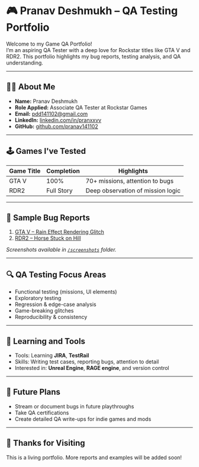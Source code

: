 # 🎮 Pranav Deshmukh – QA Testing Portfolio

Welcome to my Game QA Portfolio!  
I’m an aspiring QA Tester with a deep love for Rockstar titles like GTA V and RDR2. This portfolio highlights my bug reports, testing analysis, and QA understanding.

---

## 🧑‍💻 About Me

- **Name:** Pranav Deshmukh  
- **Role Applied:** Associate QA Tester at Rockstar Games  
- **Email:** pdd141102@gmail.com  
- **LinkedIn:** [linkedin.com/in/pranxxvv](https://linkedin.com/in/pranxxvv)  
- **GitHub:** [github.com/pranav141102](https://github.com/pranav141102)

---

## 🕹️ Games I've Tested

| Game Title        | Completion | Highlights                         |
|------------------|------------|------------------------------------|
| GTA V            | 100%       | 70+ missions, attention to bugs    |
| RDR2             | Full Story | Deep observation of mission logic  |

---

## 🐛 Sample Bug Reports

1. [GTA V – Rain Effect Rendering Glitch]()
2. [RDR2 – Horse Stuck on Hill]()

_Screenshots available in [`/screenshots`](screenshots/) folder._

---

## 🔍 QA Testing Focus Areas

- Functional testing (missions, UI elements)
- Exploratory testing
- Regression & edge-case analysis
- Game-breaking glitches
- Reproducibility & consistency

---

## 🚀 Learning and Tools

- Tools: Learning **JIRA**, **TestRail**
- Skills: Writing test cases, reporting bugs, attention to detail
- Interested in: **Unreal Engine**, **RAGE engine**, and version control

---

## 📝 Future Plans

- Stream or document bugs in future playthroughs
- Take QA certifications
- Create detailed QA write-ups for indie games and mods

---

## 🙏 Thanks for Visiting

This is a living portfolio. More reports and examples will be added soon!

